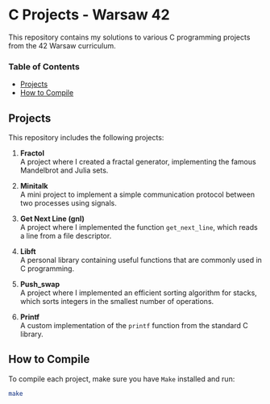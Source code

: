 # C Projects - Warsaw 42

This repository contains my solutions to various C programming projects from the 42 Warsaw curriculum.

### Table of Contents
- [Projects](#projects)
- [How to Compile](#how-to-compile)
  
## Projects

This repository includes the following projects:

1. **Fractol**  
   A project where I created a fractal generator, implementing the famous Mandelbrot and Julia sets.
   
2. **Minitalk**  
   A mini project to implement a simple communication protocol between two processes using signals.

3. **Get Next Line (gnl)**  
   A project where I implemented the function `get_next_line`, which reads a line from a file descriptor.

4. **Libft**  
   A personal library containing useful functions that are commonly used in C programming.

5. **Push_swap**  
   A project where I implemented an efficient sorting algorithm for stacks, which sorts integers in the smallest number of operations.

6. **Printf**  
   A custom implementation of the `printf` function from the standard C library.

## How to Compile

To compile each project, make sure you have `Make` installed and run:

```bash
make
